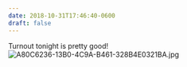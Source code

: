 ```yaml
---
date: 2018-10-31T17:46:40-0600
draft: false
---
```




Turnout tonight is pretty good! ![A80C6236-13B0-4C9A-B461-328B4E0321BA.jpg](http://ianwhitney.micro.blog/uploads/2018/1b79a9d5c5.jpg)



